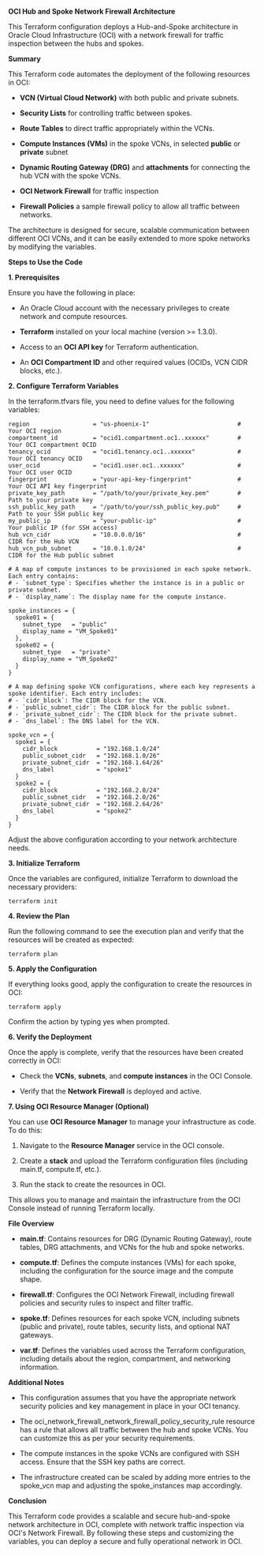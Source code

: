 **OCI Hub and Spoke Network Firewall Architecture**

This Terraform configuration deploys a Hub-and-Spoke architecture in
Oracle Cloud Infrastructure (OCI) with a network firewall for traffic
inspection between the hubs and spokes.

**Summary**

This Terraform code automates the deployment of the following resources
in OCI:

- **VCN (Virtual Cloud Network)** with both public and private subnets.

- **Security Lists** for controlling traffic between spokes.

- **Route Tables** to direct traffic appropriately within the VCNs.

- **Compute Instances (VMs)** in the spoke VCNs, in selected **public** or **private** subnet

- **Dynamic Routing Gateway (DRG)** and **attachments** for connecting the
  hub VCN with the spoke VCNs.

- **OCI Network Firewall** for traffic inspection

- **Firewall Policies** a sample firewall policy to allow  all traffic between networks.

The architecture is designed for secure, scalable communication between
different OCI VCNs, and it can be easily extended to more spoke networks
by modifying the variables.

**Steps to Use the Code**

**1. Prerequisites**

Ensure you have the following in place:

- An Oracle Cloud account with the necessary privileges to create
  network and compute resources.

- **Terraform** installed on your local machine (version \>= 1.3.0).

- Access to an **OCI API key** for Terraform authentication.

- An **OCI Compartment ID** and other required values (OCIDs, VCN CIDR
  blocks, etc.).

**2. Configure Terraform Variables**

In the terraform.tfvars file, you need to define values for the
following variables:

```
region                  = "us-phoenix-1"                         # Your OCI region
compartment_id          = "ocid1.compartment.oc1..xxxxxx"        # Your OCI compartment OCID
tenancy_ocid            = "ocid1.tenancy.oc1..xxxxxx"            # Your OCI tenancy OCID
user_ocid               = "ocid1.user.oc1..xxxxxx"               # Your OCI user OCID
fingerprint             = "your-api-key-fingerprint"             # Your OCI API key fingerprint
private_key_path        = "/path/to/your/private_key.pem"        # Path to your private key
ssh_public_key_path     = "/path/to/your/ssh_public_key.pub"     # Path to your SSH public key
my_public_ip            = "your-public-ip"                       # Your public IP (for SSH access)
hub_vcn_cidr            = "10.0.0.0/16"                          # CIDR for the Hub VCN
hub_vcn_pub_subnet      = "10.0.1.0/24"                          # CIDR for the Hub public subnet

# A map of compute instances to be provisioned in each spoke network. Each entry contains:
# - `subnet_type`: Specifies whether the instance is in a public or private subnet.
# - `display_name`: The display name for the compute instance.

spoke_instances = {
  spoke01 = {
    subnet_type   = "public"
    display_name = "VM_Spoke01"
  },
  spoke02 = {
    subnet_type   = "private"
    display_name = "VM_Spoke02"
  }
}

# A map defining spoke VCN configurations, where each key represents a spoke identifier. Each entry includes:
# - `cidr_block`: The CIDR block for the VCN.
# - `public_subnet_cidr`: The CIDR block for the public subnet.
# - `private_subnet_cidr`: The CIDR block for the private subnet.
# - `dns_label`: The DNS label for the VCN.

spoke_vcn = {
  spoke1 = {
    cidr_block           = "192.168.1.0/24"
    public_subnet_cidr   = "192.168.1.0/26"
    private_subnet_cidr  = "192.168.1.64/26"
    dns_label            = "spoke1"
  }
  spoke2 = {
    cidr_block           = "192.168.2.0/24"
    public_subnet_cidr   = "192.168.2.0/26"
    private_subnet_cidr  = "192.168.2.64/26"
    dns_label            = "spoke2"
  }
}
```

Adjust the above configuration according to your network architecture
needs.

**3. Initialize Terraform**

Once the variables are configured, initialize Terraform to download the
necessary providers:
```
terraform init
```
**4. Review the Plan**

Run the following command to see the execution plan and verify that the
resources will be created as expected:

```
terraform plan
```
**5. Apply the Configuration**

If everything looks good, apply the configuration to create the
resources in OCI:
```
terraform apply
```
Confirm the action by typing yes when prompted.

**6. Verify the Deployment**

Once the apply is complete, verify that the resources have been created
correctly in OCI:

- Check the **VCNs**, **subnets**, and **compute instances** in the OCI
  Console.

- Verify that the **Network Firewall** is deployed and active.

**7. Using OCI Resource Manager (Optional)**

You can use **OCI Resource Manager** to manage your infrastructure as
code. To do this:

1.  Navigate to the **Resource Manager** service in the OCI console.

2.  Create a **stack** and upload the Terraform configuration files
    (including main.tf, compute.tf, etc.).

3.  Run the stack to create the resources in OCI.

This allows you to manage and maintain the infrastructure from the OCI
Console instead of running Terraform locally.

**File Overview**

- **main.tf**: Contains resources for DRG (Dynamic Routing Gateway),
  route tables, DRG attachments, and VCNs for the hub and spoke
  networks.

- **compute.tf**: Defines the compute instances (VMs) for each spoke,
  including the configuration for the source image and the compute
  shape.

- **firewall.tf**: Configures the OCI Network Firewall, including
  firewall policies and security rules to inspect and filter traffic.

- **spoke.tf**: Defines resources for each spoke VCN, including subnets
  (public and private), route tables, security lists, and optional NAT
  gateways.

- **var.tf**: Defines the variables used across the Terraform
  configuration, including details about the region, compartment, and
  networking information.

**Additional Notes**

- This configuration assumes that you have the appropriate network
  security policies and key management in place in your OCI tenancy.

- The oci_network_firewall_network_firewall_policy_security_rule
  resource has a rule that allows all traffic between the hub and spoke
  VCNs. You can customize this as per your security requirements.

- The compute instances in the spoke VCNs are configured with SSH
  access. Ensure that the SSH key paths are correct.

- The infrastructure created can be scaled by adding more entries to the
  spoke_vcn map and adjusting the spoke_instances map accordingly.

**Conclusion**

This Terraform code provides a scalable and secure hub-and-spoke network
architecture in OCI, complete with network traffic inspection via OCI\'s
Network Firewall. By following these steps and customizing the
variables, you can deploy a secure and fully operational network in OCI.
